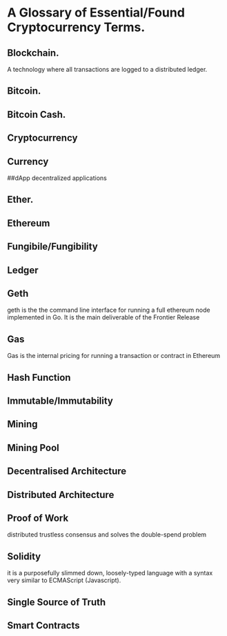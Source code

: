 # A Glossary of Essential/Found Cryptocurrency Terms.

## Blockchain.
A technology where all transactions are logged to a distributed ledger.

## Bitcoin.

## Bitcoin Cash.

## Cryptocurrency

## Currency

##dApp
decentralized applications

## Ether.

## Ethereum

## Fungibile/Fungibility

## Ledger

## Geth
geth is the the command line interface for running a full ethereum node implemented in Go. It is the main deliverable of the Frontier Release

## Gas
Gas is the internal pricing for running a transaction or contract in Ethereum

## Hash Function

## Immutable/Immutability

## Mining

## Mining Pool

## Decentralised Architecture

## Distributed Architecture

## Proof of Work
distributed trustless consensus and solves the double-spend problem

## Solidity
it is a purposefully slimmed down, loosely-typed language with a syntax very similar to ECMAScript (Javascript).

## Single Source of Truth

## Smart Contracts  


